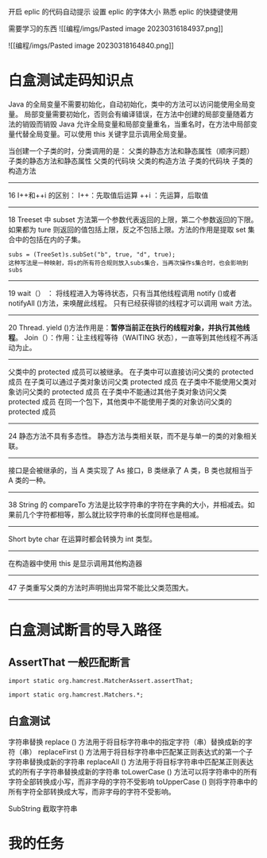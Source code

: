  开启 eplic 的代码自动提示
 设置 eplic 的字体大小
 熟悉 eplic 的快捷键使用

需要学习的东西
![[编程/imgs/Pasted image 20230316184937.png]]

![[编程/imgs/Pasted image 20230318164840.png]]


# 白盒测试走码知识点
Java 的全局变量不需要初始化，自动初始化，类中的方法可以访问能使用全局变量。
局部变量需要初始化，否则会有编译错误，在方法中创建的局部变量随着方法的销毁而销毁
Java 允许全局变量和局部变量重名，当重名时，在方法中局部变量代替全局变量。可以使用 this 关键字显示调用全局变量。

当创建一个子类的时，分类调用的是：
父类的静态方法和静态属性（顺序问题）
子类的静态方法和静态属性
父类的代码块
父类的构造方法
子类的代码块
子类的构造方法

***
16
I++和++i 的区别：
I++：先取值后运算
++i ：先运算，后取值

***
18
Treeset 中 subset 方法第一个参数代表返回的上限，第二个参数返回的下限。如果都为 ture 则返回的值包括上限，反之不包括上限。方法的作用是提取 set 集合中的包括在内的子集。
```
subs = (TreeSet)s.subSet("b", true, "d", true);
这种写法是一种映射，将s的所有符合规则放入subs集合，当再次操作s集合时，也会影响到subs
```

***

19 
wait（） ： 将线程进入为等待状态，只有当其他线程调用 notify ()或者 notifyAll ()方法，来唤醒此线程。
只有已经获得锁的线程才可以调用 wait 方法。

***
20 
Thread. yield ()方法作用是：**暂停当前正在执行的线程对象，并执行其他线程**。
Join（）：作用：让主线程等待（WAITING 状态），一直等到其他线程不再活动为止。

***
父类中的 protected 成员可以被继承。
在子类中可以直接访问父类的 protected 成员
在子类可以通过子类对象访问父类 protected 成员
在子类中不能使用父类对象访问父类的 protected 成员
在子类中不能通过其他子类对象访问父类 protected 成员
在同一个包下，其他类中不能使用子类的对象访问父类的 protected 成员

***
24
静态方法不具有多态性。
静态方法与类相关联，而不是与单一的类的对象相关联。

***
接口是会被继承的，当 A 类实现了 As 接口，B 类继承了 A 类，B 类也就相当于 A 类的一种。

***

38
String 的 compareTo 方法是比较字符串的字符在字典的大小，并相减去。如果前几个字符都相等，那么就比较字符串的长度同样也是相减。

***
Short byte char 在运算时都会转换为 int 类型。

***
在构造器中使用 this 是显示调用其他构造器

***
47
子类重写父类的方法时声明抛出异常不能比父类范围大。

***


# 白盒测试断言的导入路径
## AssertThat 一般匹配断言
```
import static org.hamcrest.MatcherAssert.assertThat;

import static org.hamcrest.Matchers.*;
```

## 白盒测试
字符串替换
replace () 方法用于将目标字符串中的指定字符（串）替换成新的字符（串）
replaceFirst () 方法用于将目标字符串中匹配某正则表达式的第一个子字符串替换成新的字符串
replaceAll () 方法用于将目标字符串中匹配某正则表达式的所有子字符串替换成新的字符串
toLowerCase () 方法可以将字符串中的所有字符全部转换成小写，而非字母的字符不受影响
toUpperCase () 则将字符串中的所有字符全部转换成大写，而非字母的字符不受影响。

SubString 截取字符串

# 我的任务



